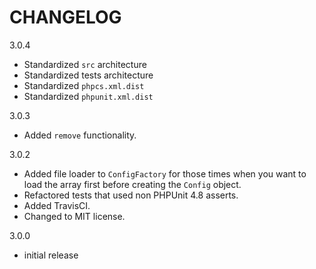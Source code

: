 CHANGELOG
=========

3.0.4
- Standardized `src` architecture
- Standardized tests architecture
- Standardized `phpcs.xml.dist`
- Standardized `phpunit.xml.dist`

3.0.3
- Added `remove` functionality.

3.0.2
- Added file loader to `ConfigFactory` for those times when you want to load the array first before creating the `Config` object.
- Refactored tests that used non PHPUnit 4.8 asserts.
- Added TravisCI.
- Changed to MIT license.

3.0.0
- initial release